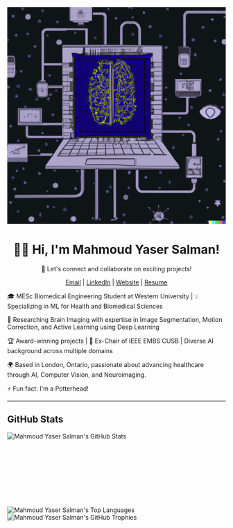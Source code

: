 <div align="center">
  <img src="assets\main.png" height="500" width="1200">
<h1>👋🏼 Hi, I'm Mahmoud Yaser Salman!</h1>
    <p>👯 Let's connect and collaborate on exciting projects!</p>
    <p>
        <a href="mailto:myasersalman01@gmail.com">Email</a> | 
        <a href="https://www.linkedin.com/in/mahmoud1yaser/">LinkedIn</a> | 
        <a href="https://myaser.vercel.app">Website</a> |
        <a href="https://myaser.vercel.app/about">Resume</a>
    </p>
</div>
    <p>🎓 MESc Biomedical Engineering Student at Western University | 💡 Specializing in ML for Health and Biomedical Sciences </p>
    <p>🚀 Researching Brain Imaging with expertise in Image Segmentation, Motion Correction, and Active Learning using Deep Learning</p>
    <p>🏆 Award-winning projects | 💼 Ex-Chair of IEEE EMBS CUSB | Diverse AI background across multiple domains</p>
    <p>🌍 Based in London, Ontario, passionate about advancing healthcare through AI, Computer Vision, and Neuroimaging.</p>
    <p>⚡ Fun fact: I'm a Potterhead!</p>

<hr>

## GitHub Stats

<div>
  <img height="170" align="left" src="https://github-readme-stats.vercel.app/api?username=mahmoud1yaser&count_private=true&include_all_commits=true&show_icons=true&line_height=27&theme=dark" alt="Mahmoud Yaser Salman's GitHub Stats" />
  <img src="https://github-readme-stats.vercel.app/api/top-langs/?username=mahmoud1yaser&hide=TeX&layout=compact&langs_count=8&theme=dark" alt="Mahmoud Yaser Salman's Top Languages" />
  <img src="https://github-profile-trophy.vercel.app/?username=mahmoud1yaser&theme=darkhub" alt="Mahmoud Yaser Salman's GitHub Trophies" /> 
</div>

